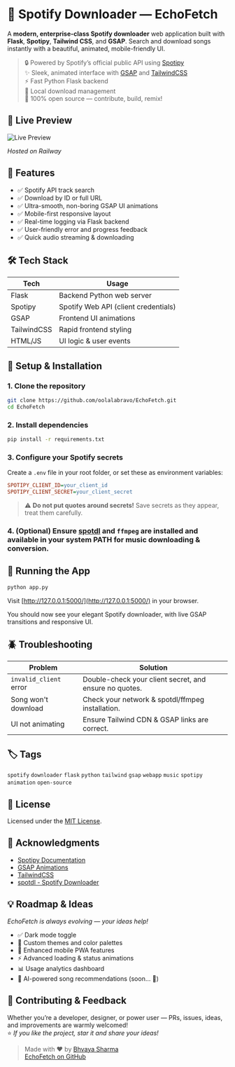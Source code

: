 # 🎵 Spotify Downloader — **EchoFetch**

A **modern, enterprise-class Spotify downloader** web application built with **Flask**, **Spotipy**, **Tailwind CSS**, and **GSAP**. Search and download songs instantly with a beautiful, animated, mobile-friendly UI.

> 🔒 Powered by Spotify’s official public API using [Spotipy](https://spotipy.readthedocs.io/)  
> ✨ Sleek, animated interface with [GSAP](https://greensock.com/gsap/) and [TailwindCSS](https://tailwindcss.com/)  
> ⚡ Fast Python Flask backend  
> 📁 Local download management  
> 🚀 100% open source — contribute, build, remix!

## 🌟 Live Preview

![Live Preview](https://s.wordpress.com/mshots/v1/https%3A%2F%2Fechofetch-production.up.railway.app?w=800)

_Hosted on Railway_

## 🚀 Features

- ✅ Spotify API track search  
- ✅ Download by ID or full URL  
- ✅ Ultra-smooth, non-boring GSAP UI animations  
- ✅ Mobile-first responsive layout  
- ✅ Real-time logging via Flask backend  
- ✅ User-friendly error and progress feedback  
- ✅ Quick audio streaming & downloading

## 🛠️ Tech Stack

| Tech        | Usage                                 |
|-------------|---------------------------------------|
| Flask       | Backend Python web server             |
| Spotipy     | Spotify Web API (client credentials)  |
| GSAP        | Frontend UI animations                |
| TailwindCSS | Rapid frontend styling                |
| HTML/JS     | UI logic & user events                |

## 🔐 Setup & Installation

### 1. Clone the repository

```bash
git clone https://github.com/oolalabravo/EchoFetch.git
cd EchoFetch
```

### 2. Install dependencies

```bash
pip install -r requirements.txt
```

### 3. Configure your Spotify secrets

Create a `.env` file in your root folder, or set these as environment variables:

```ini
SPOTIPY_CLIENT_ID=your_client_id
SPOTIPY_CLIENT_SECRET=your_client_secret
```

> ⚠️ **Do not put quotes around secrets!** Save secrets as they appear, treat them carefully.

### 4. (Optional) Ensure [spotdl](https://spotdl.io) and `ffmpeg` are installed and available in your system PATH for music downloading & conversion.

## 🔧 Running the App

```bash
python app.py
```

Visit [http://127.0.0.1:5000/](http://127.0.0.1:5000/) in your browser.

You should now see your elegant Spotify downloader, with live GSAP transitions and responsive UI.

## 🪲 Troubleshooting

| Problem                    | Solution                                                |
|----------------------------|--------------------------------------------------------|
| `invalid_client` error     | Double-check your client secret, and ensure no quotes. |
| Song won't download        | Check your network & spotdl/ffmpeg installation.        |
| UI not animating           | Ensure Tailwind CDN & GSAP links are correct.           |

## 🏷️ Tags

`spotify` `downloader` `flask` `python` `tailwind` `gsap` `webapp` `music` `spotipy` `animation` `open-source`

## 📄 License

Licensed under the [MIT License](./LICENSE).

## 🙌 Acknowledgments

- [Spotipy Documentation](https://spotipy.readthedocs.io/)
- [GSAP Animations](https://greensock.com/gsap/)
- [TailwindCSS](https://tailwindcss.com/)
- [spotdl - Spotify Downloader](https://spotdl.io)

## 💡 Roadmap & Ideas

_EchoFetch is always evolving — your ideas help!_

- ✅ Dark mode toggle
- 🎨 Custom themes and color palettes
- 📱 Enhanced mobile PWA features
- ⚡ Advanced loading & status animations
- 📊 Usage analytics dashboard
- 🧠 AI-powered song recommendations (soon… 👀)

## 🤝 Contributing & Feedback

Whether you’re a developer, designer, or power user — PRs, issues, ideas, and improvements are warmly welcomed!  
⭐ _If you like the project, star it and share your ideas!_

> Made with ❤️ by [Bhvaya Sharma](https://github.com/oolalabravo)  
> [EchoFetch on GitHub](https://github.com/oolalabravo/EchoFetch)
